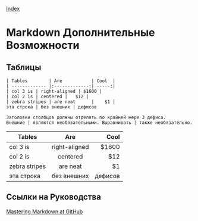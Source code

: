 [Index](README.md)

# Markdown Дополнительные Возможности

## Таблицы

    | Tables        | Are           | Cool  |
    | ------------- |:-------------:| -----:|
    | col 3 is | right-aligned | $1600 |
    | col 2 is | centered |   $12 |
    | zebra stripes | are neat      |    $1 |
    эта строка | без внешних | дефисов
    
    Заголовки столбцов должны отделять по крайней мере 3 дефиса.
    Внешние | являются необязательными. Выравнивать | также необязательно.
    
| Tables        | Are           | Cool  |
| ------------- |:-------------:| -----:|
| col 3 is | right-aligned | $1600 |
| col 2 is | centered |   $12 |
| zebra stripes | are neat      |    $1 |
эта строка | без внешних | дефисов



## Ссылки на Руководства

[Mastering Markdown at GitHub](https://guides.github.com/features/mastering-markdown/)

